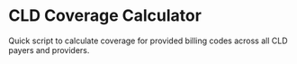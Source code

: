 # CLD Coverage Calculator

Quick script to calculate coverage for provided billing codes across all
CLD payers and providers.
